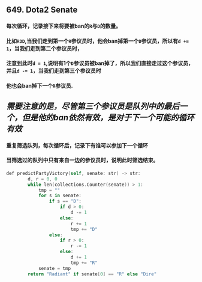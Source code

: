 ## 649. Dota2 Senate
#### 每次循环，记录接下来将要被ban的```R```与```D```的数量。
#### 比如```RDD```,当我们走到第一个```R```参议员时，他会ban掉第一个```D```参议员，所以有```d += 1```，当我们走到第二个参议员时，
#### 注意到此时```d = 1```,说明有1个```D```参议员被ban掉了，所以我们直接走过这个参议员，并且```d -= 1```，当我们走到第三个参议员时
#### 他也会ban掉下一个```R```参议员.

## *需要注意的是，尽管第三个参议员是队列中的最后一个，但是他的ban依然有效，是对于下一个可能的循环有效*
#### 重复筛选队列，每次循环后，记录下有谁可以参加下一个循环
#### 当筛选过的队列中只有来自一边的参议员时，说明此时筛选结束。
```swift
def predictPartyVictory(self, senate: str) -> str:
        d, r = 0, 0
        while len(collections.Counter(senate)) > 1:
            tmp = ""
            for s in senate:
                if s == "D":
                    if d > 0:
                        d -= 1
                    else:
                        r += 1
                        tmp += "D"
                else:
                    if r > 0:
                        r -= 1
                    else:
                        d += 1
                        tmp += "R"
            senate = tmp
        return "Radiant" if senate[0] == "R" else "Dire"
  ```
